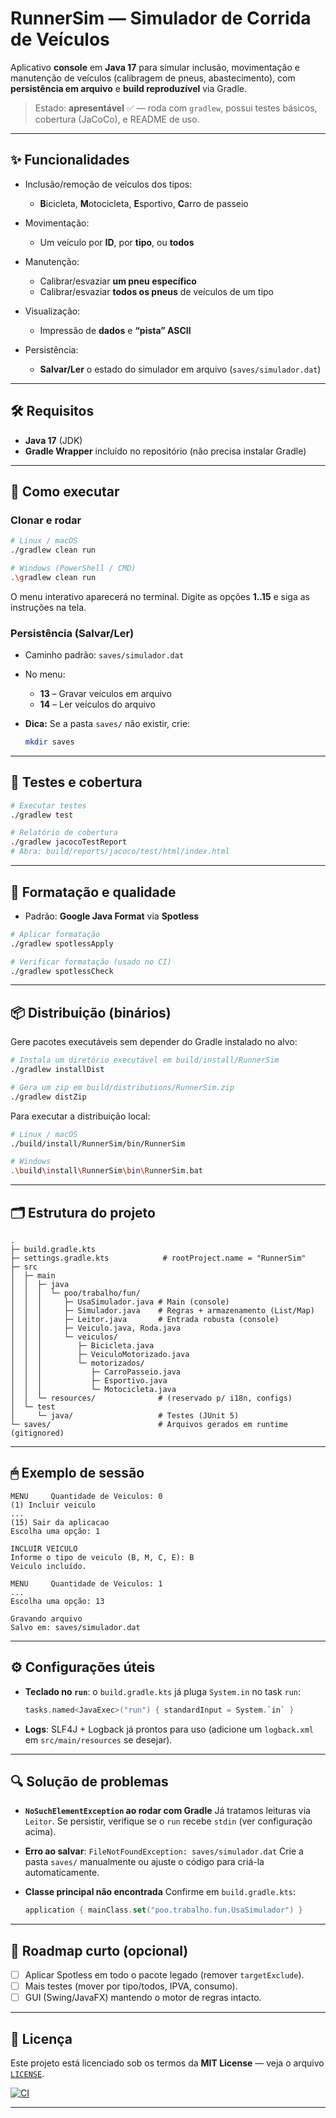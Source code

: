 # RunnerSim — Simulador de Corrida de Veículos

Aplicativo **console** em **Java 17** para simular inclusão, movimentação e manutenção de veículos (calibragem de pneus, abastecimento), com **persistência em arquivo** e **build reproduzível** via Gradle.

> Estado: **apresentável** ✅ — roda com `gradlew`, possui testes básicos, cobertura (JaCoCo), e README de uso.

---

## ✨ Funcionalidades

* Inclusão/remoção de veículos dos tipos:

  * **B**icicleta, **M**otocicleta, **E**sportivo, **C**arro de passeio
* Movimentação:

  * Um veículo por **ID**, por **tipo**, ou **todos**
* Manutenção:

  * Calibrar/esvaziar **um pneu específico**
  * Calibrar/esvaziar **todos os pneus** de veículos de um tipo
* Visualização:

  * Impressão de **dados** e **“pista” ASCII**
* Persistência:

  * **Salvar/Ler** o estado do simulador em arquivo (`saves/simulador.dat`)

---

## 🛠 Requisitos

* **Java 17** (JDK)
* **Gradle Wrapper** incluído no repositório (não precisa instalar Gradle)

---

## 🚀 Como executar

### Clonar e rodar

```bash
# Linux / macOS
./gradlew clean run

# Windows (PowerShell / CMD)
.\gradlew clean run
```

O menu interativo aparecerá no terminal. Digite as opções **1..15** e siga as instruções na tela.

### Persistência (Salvar/Ler)

* Caminho padrão: `saves/simulador.dat`
* No menu:

  * **13** – Gravar veículos em arquivo
  * **14** – Ler veículos do arquivo
* **Dica:** Se a pasta `saves/` não existir, crie:

  ```bash
  mkdir saves
  ```

---

## 🧪 Testes e cobertura

```bash
# Executar testes
./gradlew test

# Relatório de cobertura
./gradlew jacocoTestReport
# Abra: build/reports/jacoco/test/html/index.html
```

---

## 🧹 Formatação e qualidade

* Padrão: **Google Java Format** via **Spotless**

```bash
# Aplicar formatação
./gradlew spotlessApply

# Verificar formatação (usado no CI)
./gradlew spotlessCheck
```

---

## 📦 Distribuição (binários)

Gere pacotes executáveis sem depender do Gradle instalado no alvo:

```bash
# Instala um diretório executável em build/install/RunnerSim
./gradlew installDist

# Gera um zip em build/distributions/RunnerSim.zip
./gradlew distZip
```

Para executar a distribuição local:

```bash
# Linux / macOS
./build/install/RunnerSim/bin/RunnerSim

# Windows
.\build\install\RunnerSim\bin\RunnerSim.bat
```

---

## 🗂 Estrutura do projeto

```
.
├─ build.gradle.kts
├─ settings.gradle.kts            # rootProject.name = "RunnerSim"
├─ src
│  ├─ main
│  │  ├─ java
│  │  │  └─ poo/trabalho/fun/
│  │  │     ├─ UsaSimulador.java # Main (console)
│  │  │     ├─ Simulador.java    # Regras + armazenamento (List/Map)
│  │  │     ├─ Leitor.java       # Entrada robusta (console)
│  │  │     ├─ Veiculo.java, Roda.java
│  │  │     └─ veiculos/
│  │  │        ├─ Bicicleta.java
│  │  │        ├─ VeiculoMotorizado.java
│  │  │        └─ motorizados/
│  │  │           ├─ CarroPasseio.java
│  │  │           ├─ Esportivo.java
│  │  │           └─ Motocicleta.java
│  │  └─ resources/              # (reservado p/ i18n, configs)
│  └─ test
│     └─ java/                   # Testes (JUnit 5)
└─ saves/                        # Arquivos gerados em runtime (gitignored)
```

---

## 🖱 Exemplo de sessão

```
MENU     Quantidade de Veiculos: 0
(1) Incluir veiculo
...
(15) Sair da aplicacao
Escolha uma opção: 1

INCLUIR VEICULO
Informe o tipo de veiculo (B, M, C, E): B
Veiculo incluído.

MENU     Quantidade de Veiculos: 1
...
Escolha uma opção: 13

Gravando arquivo
Salvo em: saves/simulador.dat
```

---

## ⚙️ Configurações úteis

* **Teclado no `run`**: o `build.gradle.kts` já pluga `System.in` no task `run`:

  ```kotlin
  tasks.named<JavaExec>("run") { standardInput = System.`in` }
  ```
* **Logs**: SLF4J + Logback já prontos para uso (adicione um `logback.xml` em `src/main/resources` se desejar).

---

## 🔍 Solução de problemas

* **`NoSuchElementException` ao rodar com Gradle**
  Já tratamos leituras via `Leitor`. Se persistir, verifique se o `run` recebe `stdin` (ver configuração acima).
* **Erro ao salvar**: `FileNotFoundException: saves/simulador.dat`
  Crie a pasta `saves/` manualmente ou ajuste o código para criá-la automaticamente.
* **Classe principal não encontrada**
  Confirme em `build.gradle.kts`:

  ```kotlin
  application { mainClass.set("poo.trabalho.fun.UsaSimulador") }
  ```

---

## 🧭 Roadmap curto (opcional)

* [ ] Aplicar Spotless em todo o pacote legado (remover `targetExclude`).
* [ ] Mais testes (mover por tipo/todos, IPVA, consumo).
* [ ] GUI (Swing/JavaFX) mantendo o motor de regras intacto.

---

## 📄 Licença

Este projeto está licenciado sob os termos da **MIT License** — veja o arquivo [`LICENSE`](./LICENSE).

[![CI](https://github.com/<owner>/<repo>/actions/workflows/ci.yml/badge.svg?branch=main)](https://github.com/<owner>/<repo>/actions/workflows/ci.yml)

---